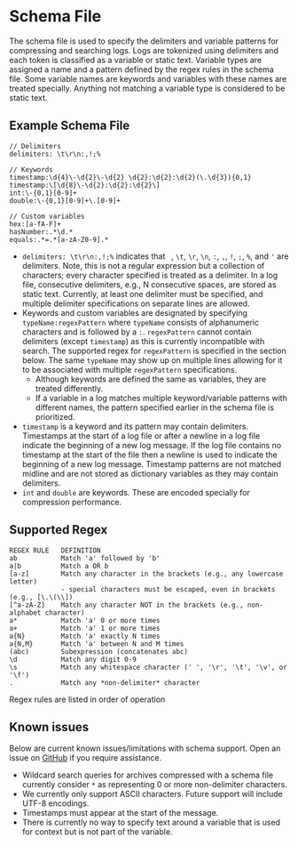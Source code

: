 # Schema File

The schema file is used to specify the delimiters and variable patterns for 
compressing and searching logs. Logs are tokenized using delimiters and each 
token is classified as a variable or static text. Variable types are assigned a 
name and a pattern defined by the regex rules in the schema file. Some variable 
names are keywords and variables with these names are treated specially.
Anything not matching a variable type is considered to be static text.

## Example Schema File 

```
// Delimiters
delimiters: \t\r\n:,!;%

// Keywords
timestamp:\d{4}\-\d{2}\-\d{2} \d{2}:\d{2}:\d{2}(\.\d{3}){0,1}
timestamp:\[\d{8}\-\d{2}:\d{2}:\d{2}\]
int:\-{0,1}[0-9]+
double:\-{0,1}[0-9]+\.[0-9]+

// Custom variables
hex:[a-fA-F]+
hasNumber:.*\d.*
equals:.*=.*[a-zA-Z0-9].*
```

* `delimiters: \t\r\n:,!;%` indicates that ` `, `\t`, `\r`, `\n`, `:`, `,`, `!`,
  `;`, `%`, and `'` are delimiters. Note, this is not a regular expression but a 
  collection of characters; every character specified is treated as a delimiter.
  In a log file, consecutive delimiters, e.g., N consecutive spaces, are stored 
  as static text. Currently, at least one delimiter must be specified, and 
  multiple delimiter specifications on separate lines are allowed.
* Keywords and custom variables are designated by specifying
  `typeName:regexPattern` where `typeName` consists of alphanumeric characters
  and is followed by a `:`. `regexPattern` cannot contain delimiters (except
  `timestamp`) as this is currently incompatible with search. The supported
  regex for `regexPattern` is specified in the section below. The same 
  `typeName` may show up on multiple lines allowing for it to be associated
  with multiple `regexPattern` specifications.
  * Although keywords are defined the same as variables, they are treated 
    differently.
  * If a variable in a log matches multiple keyword/variable patterns with 
    different names, the pattern specified earlier in the schema file is 
    prioritized.
* `timestamp` is a keyword and its pattern may contain delimiters. Timestamps at
  the start of a log file or after a newline in a log file indicate the
  beginning of a new log message. If the log file contains no timestamp at the
  start of the file then a newline is used to indicate the beginning of a new
  log message. Timestamp patterns are not matched midline and are not stored as
  dictionary variables as they may contain delimiters.
* `int` and `double` are keywords. These are encoded specially for compression
  performance.

## Supported Regex
```
REGEX RULE   DEFINITION
ab           Match 'a' followed by 'b'
a|b          Match a OR b
[a-z]        Match any character in the brackets (e.g., any lowercase letter)
             - special characters must be escaped, even in brackets (e.g., [\.\(\\])
[^a-zA-Z]    Match any character NOT in the brackets (e.g., non-alphabet character)
a*           Match 'a' 0 or more times
a+           Match 'a' 1 or more times
a{N}         Match 'a' exactly N times
a{N,M}       Match 'a' between N and M times
(abc)        Subexpression (concatenates abc)
\d           Match any digit 0-9
\s           Match any whitespace character (' ', '\r', '\t', '\v', or '\f')
.            Match any *non-delimiter* character
```

Regex rules are listed in order of operation

## Known issues
Below are current known issues/limitations with schema support. Open an issue on 
[GitHub](https://github.com/y-scope/clp/issues) if you require assistance.

* Wildcard search queries for archives compressed with a schema file currently 
  consider `*` as representing 0 or more non-delimiter characters.
* We currently only support ASCII characters. Future support will include UTF-8
  encodings.
* Timestamps must appear at the start of the message.
* There is currently no way to specify text around a variable that is used for 
  context but is not part of the variable.
